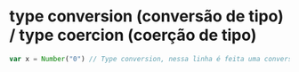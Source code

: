 # type conversion (conversão de tipo) / type coercion (coerção de tipo)

```js
var x = Number("0") // Type conversion, nessa linha é feita uma conversão de tipo explicíta
```
